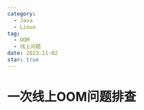 ```yaml
---
category:
  - Java
  - Linux
tag:
  - OOM
  - 线上问题
date: 2023-11-02
star: true
---
```


# 一次线上OOM问题排查

